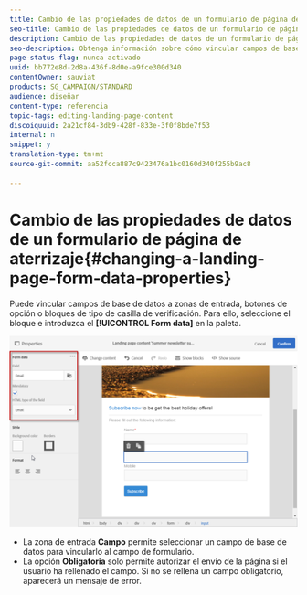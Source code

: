```yaml
---
title: Cambio de las propiedades de datos de un formulario de página de aterrizaje
seo-title: Cambio de las propiedades de datos de un formulario de página de aterrizaje
description: Cambio de las propiedades de datos de un formulario de página de aterrizaje
seo-description: Obtenga información sobre cómo vincular campos de base de datos a zonas de entrada, botones de opción o bloques de tipo de casilla de verificación.
page-status-flag: nunca activado
uuid: bb772e8d-2d8a-436f-8d0e-a9fce300d340
contentOwner: sauviat
products: SG_CAMPAIGN/STANDARD
audience: diseñar
content-type: referencia
topic-tags: editing-landing-page-content
discoiquuid: 2a21cf84-3db9-428f-833e-3f0f8bde7f53
internal: n
snippet: y
translation-type: tm+mt
source-git-commit: aa52fcca887c9423476a1bc0160d340f255b9ac8

---
```



# Cambio de las propiedades de datos de un formulario de página de aterrizaje{#changing-a-landing-page-form-data-properties}

Puede vincular campos de base de datos a zonas de entrada, botones de opción o bloques de tipo de casilla de verificación. Para ello, seleccione el bloque e introduzca el **[!UICONTROL Form data]** en la paleta.

![](assets/delivery_content_9.png)

* La zona de entrada **Campo** permite seleccionar un campo de base de datos para vincularlo al campo de formulario.
* La opción **Obligatoria** solo permite autorizar el envío de la página si el usuario ha rellenado el campo. Si no se rellena un campo obligatorio, aparecerá un mensaje de error.

